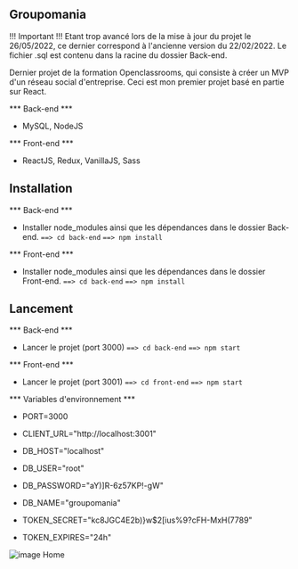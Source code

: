 ## Groupomania ##

!!! Important !!!
Etant trop avancé lors de la mise à jour du projet le 26/05/2022, ce dernier correspond à l'ancienne version du 22/02/2022. Le fichier .sql est contenu dans la racine du dossier Back-end.

Dernier projet de la formation Openclassrooms, qui consiste à créer un MVP d'un réseau social d'entreprise. Ceci est mon premier projet basé en partie sur React.

*** Back-end ***
- MySQL, NodeJS

*** Front-end ***
- ReactJS, Redux, VanillaJS, Sass

## Installation ##

*** Back-end ***
- Installer node_modules ainsi que les dépendances dans le dossier Back-end.
`==> cd back-end`
`==> npm install`

*** Front-end ***
- Installer node_modules ainsi que les dépendances dans le dossier Front-end.
`==> cd back-end`
`==> npm install`


## Lancement ##

*** Back-end ***
- Lancer le projet (port 3000)
`==> cd back-end`
`==> npm start`

*** Front-end ***
- Lancer le projet (port 3001)
`==> cd front-end`
`==> npm start`

*** Variables d'environnement ***
- PORT=3000
- CLIENT_URL="http://localhost:3001"

- DB_HOST="localhost"
- DB_USER="root"
- DB_PASSWORD="aY)]R-6z57KP!-gW"
- DB_NAME="groupomania"

- TOKEN_SECRET="kc8JGC4E2b)}w$2[ius%9?cFH-MxH(7789"
- TOKEN_EXPIRES="24h"

![image Home](https://user-images.githubusercontent.com/90619952/179761722-94145a88-d3b1-45e2-8031-e0a5eadca0ab.jpg)
